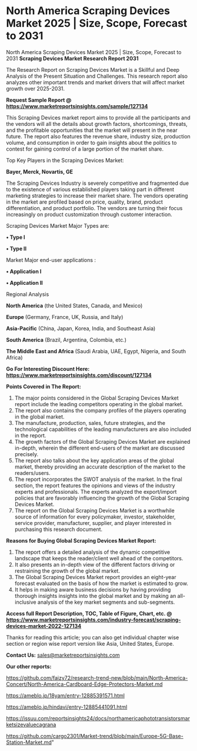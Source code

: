 # North America Scraping Devices Market 2025 | Size, Scope, Forecast to 2031
 North America Scraping Devices Market 2025 | Size, Scope, Forecast to 2031
<strong>Scraping Devices Market Research Report 2031</strong>

The Research Report on Scraping Devices Market is a Skillful and Deep Analysis of the Present Situation and Challenges. This research report also analyzes other important trends and market drivers that will affect market growth over 2025-2031.

<strong>Request Sample Report @ <a href=https://www.marketreportsinsights.com/sample/127134>https://www.marketreportsinsights.com/sample/127134</a></strong>

This Scraping Devices market report aims to provide all the participants and the vendors will all the details about growth factors, shortcomings, threats, and the profitable opportunities that the market will present in the near future. The report also features the revenue share, industry size, production volume, and consumption in order to gain insights about the politics to contest for gaining control of a large portion of the market share.

Top Key Players in the Scraping Devices Market:

<strong>Bayer, Merck, Novartis, GE</strong>

The Scraping Devices Industry is severely competitive and fragmented due to the existence of various established players taking part in different marketing strategies to increase their market share. The vendors operating in the market are profiled based on price, quality, brand, product differentiation, and product portfolio. The vendors are turning their focus increasingly on product customization through customer interaction.

Scraping Devices Market Major Types are:

<strong>• Type I

• Type II</strong>

Market Major end-user applications :

<strong>• Application I

• Application II</strong>

Regional Analysis

</u><strong><b>North America</b></strong> (the United States, Canada, and Mexico)

<strong><b>Europe </b></strong>(Germany, France, UK, Russia, and Italy)

<strong><b>Asia-Pacific</b></strong> (China, Japan, Korea, India, and Southeast Asia)

<strong><b>South America</b></strong> (Brazil, Argentina, Colombia, etc.)

<strong><b>The Middle East and Africa</b></strong> (Saudi Arabia, UAE, Egypt, Nigeria, and South Africa)

<strong>Go For Interesting Discount Here: <a href=https://www.marketreportsinsights.com/discount/127134>https://www.marketreportsinsights.com/discount/127134</a></strong>

<strong>Points Covered in The Report:</strong>
<ol>
  <li>The major points considered in the Global Scraping Devices Market report include the leading competitors operating in the global market.</li>
  <li>The report also contains the company profiles of the players operating in the global market.</li>
  <li>The manufacture, production, sales, future strategies, and the technological capabilities of the leading manufacturers are also included in the report.</li>
  <li>The growth factors of the Global Scraping Devices Market are explained in-depth, wherein the different end-users of the market are discussed precisely.</li>
  <li>The report also talks about the key application areas of the global market, thereby providing an accurate description of the market to the readers/users.</li>
  <li>The report incorporates the SWOT analysis of the market. In the final section, the report features the opinions and views of the industry experts and professionals. The experts analyzed the export/import policies that are favorably influencing the growth of the Global Scraping Devices Market.</li>
  <li>The report on the Global Scraping Devices Market is a worthwhile source of information for every policymaker, investor, stakeholder, service provider, manufacturer, supplier, and player interested in purchasing this research document.</li>
</ol>
<strong>Reasons for Buying Global Scraping Devices Market Report:</strong>

<ol>
  <li>The report offers a detailed analysis of the dynamic competitive landscape that keeps the reader/client well ahead of the competitors.</li>
  <li>It also presents an in-depth view of the different factors driving or restraining the growth of the global market.</li>
  <li>The Global Scraping Devices Market report provides an eight-year forecast evaluated on the basis of how the market is estimated to grow.</li>
  <li>It helps in making aware business decisions by having providing thorough insights insights into the global market and by making an all-inclusive analysis of the key market segments and sub-segments.</li>
</ol>
<strong>Access full Report Description, TOC, Table of Figure, Chart, etc. @ <a href=https://www.marketreportsinsights.com/industry-forecast/scraping-devices-market-2022-127134>https://www.marketreportsinsights.com/industry-forecast/scraping-devices-market-2022-127134</a></strong>


Thanks for reading this article; you can also get individual chapter wise section or region wise report version like Asia, United States, Europe.

<strong>Contact Us:</strong>
sales@marketreportsinsights.com

<strong>Our other reports:</strong>

<a href=https://github.com/faizy72/research-trend-new/blob/main/North-America-Concert/North-America-Cardboard-Edge-Protectors-Market.md>https://github.com/faizy72/research-trend-new/blob/main/North-America-Concert/North-America-Cardboard-Edge-Protectors-Market.md</a>

<a href=https://ameblo.jp/18yam/entry-12885391571.html>https://ameblo.jp/18yam/entry-12885391571.html</a>

<a href=https://ameblo.jp/hindavi/entry-12885441091.html>https://ameblo.jp/hindavi/entry-12885441091.html</a>

<a href=https://issuu.com/reportsinsights24/docs/northamericaphototransistorsmarketsizevaluecagrana>https://issuu.com/reportsinsights24/docs/northamericaphototransistorsmarketsizevaluecagrana</a>

<a href=https://github.com/cargo2301/Market-trend/blob/main/Europe-5G-Base-Station-Market.md>https://github.com/cargo2301/Market-trend/blob/main/Europe-5G-Base-Station-Market.md</a>"
